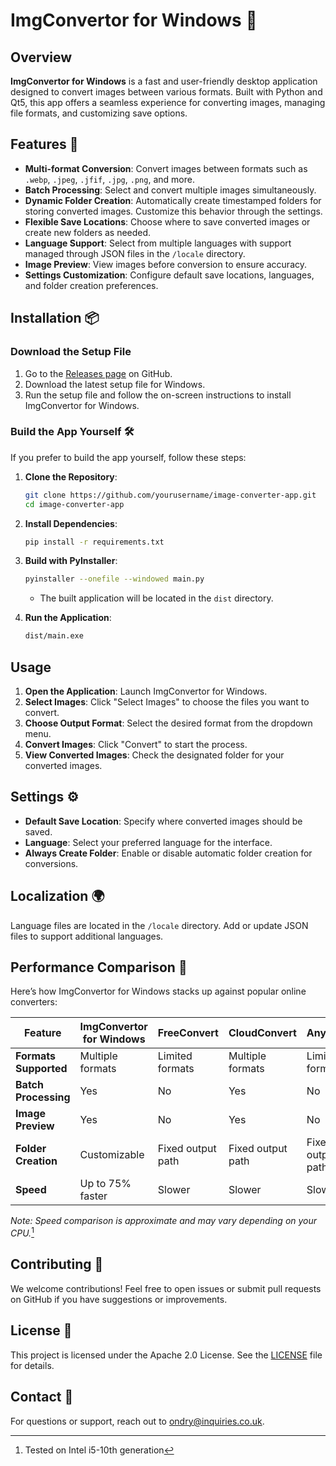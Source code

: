 # ImgConvertor for Windows 🌟

## Overview

**ImgConvertor for Windows** is a fast and user-friendly desktop application designed to convert images between various formats. Built with Python and Qt5, this app offers a seamless experience for converting images, managing file formats, and customizing save options.

## Features 🚀

- **Multi-format Conversion**: Convert images between formats such as `.webp`, `.jpeg`, `.jfif`, `.jpg`, `.png`, and more.
- **Batch Processing**: Select and convert multiple images simultaneously.
- **Dynamic Folder Creation**: Automatically create timestamped folders for storing converted images. Customize this behavior through the settings.
- **Flexible Save Locations**: Choose where to save converted images or create new folders as needed.
- **Language Support**: Select from multiple languages with support managed through JSON files in the `/locale` directory.
- **Image Preview**: View images before conversion to ensure accuracy.
- **Settings Customization**: Configure default save locations, languages, and folder creation preferences.

## Installation 📦

### Download the Setup File

1. Go to the [Releases page](https://github.com/Ondry4K/ImgConvertor/releases) on GitHub.
2. Download the latest setup file for Windows.
3. Run the setup file and follow the on-screen instructions to install ImgConvertor for Windows.

### Build the App Yourself 🛠️

If you prefer to build the app yourself, follow these steps:

1. **Clone the Repository**:
   ```bash
   git clone https://github.com/yourusername/image-converter-app.git
   cd image-converter-app
   ```

2. **Install Dependencies**:
   ```bash
   pip install -r requirements.txt
   ```

3. **Build with PyInstaller**:
   ```bash
   pyinstaller --onefile --windowed main.py
   ```
   - The built application will be located in the `dist` directory.

4. **Run the Application**:
   ```bash
   dist/main.exe
   ```

## Usage

1. **Open the Application**: Launch ImgConvertor for Windows.
2. **Select Images**: Click "Select Images" to choose the files you want to convert.
3. **Choose Output Format**: Select the desired format from the dropdown menu.
4. **Convert Images**: Click "Convert" to start the process.
5. **View Converted Images**: Check the designated folder for your converted images.

## Settings ⚙️

- **Default Save Location**: Specify where converted images should be saved.
- **Language**: Select your preferred language for the interface.
- **Always Create Folder**: Enable or disable automatic folder creation for conversions.

## Localization 🌍

Language files are located in the `/locale` directory. Add or update JSON files to support additional languages.

## Performance Comparison 🚀

Here’s how ImgConvertor for Windows stacks up against popular online converters:

| Feature              | ImgConvertor for Windows | FreeConvert | CloudConvert | AnyConv |
|----------------------|---------------------------|---------------------|---------------------|---------------------|
| **Formats Supported**| Multiple formats          | Limited formats     | Multiple formats    | Limited formats     |
| **Batch Processing** | Yes                       | No                  | Yes                 | No                  |
| **Image Preview**    | Yes                       | No                  | Yes                 | No                  |
| **Folder Creation**  | Customizable              | Fixed output path   | Fixed output path   | Fixed output path   |
| **Speed**            | Up to 75% faster           | Slower              | Slower              | Slower              |

*Note: Speed comparison is approximate and may vary depending on your CPU.*[^1]

## Contributing 🤝

We welcome contributions! Feel free to open issues or submit pull requests on GitHub if you have suggestions or improvements.

## License 📜

This project is licensed under the Apache 2.0 License. See the [LICENSE](LICENSE) file for details.

## Contact 📧

For questions or support, reach out to [ondry@inquiries.co.uk](mailto:ondrygfx@gmail.com).

[^1]: Tested on Intel i5-10th generation
